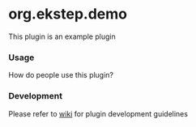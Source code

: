 # org.ekstep.demo

This plugin is an example plugin

### Usage

How do people use this plugin?

### Development

Please refer to [wiki](https://github.com/ekstep/Contributed-Plugins/wiki) for plugin development guidelines